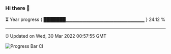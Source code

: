 ### Hi there 👋

⏳ Year progress { ███████▁▁▁▁▁▁▁▁▁▁▁▁▁▁▁▁▁▁▁▁▁▁▁ } 24.12 %

---

⏰ Updated on Wed, 30 Mar 2022 00:57:55 GMT

![Progress Bar CI](https://github.com/liununu/liununu/workflows/Progress%20Bar%20CI/badge.svg)
